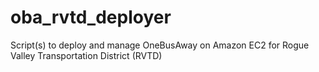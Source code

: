 # oba_rvtd_deployer

Script(s) to deploy and manage OneBusAway on Amazon EC2 for Rogue Valley Transportation District (RVTD)
